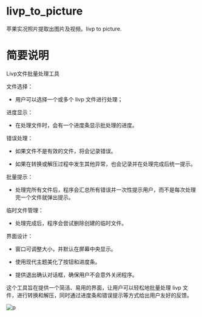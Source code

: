 # livp_to_picture
苹果实况照片提取出图片及视频。livp to picture.


# 简要说明

Livp文件批量处理工具

文件选择：

  - 用户可以选择一个或多个 livp 文件进行处理；

进度显示：

  - 在处理文件时，会有一个进度条显示批处理的进度。

错误处理：

  - 如果文件不是有效的文件，将会记录错误。

  - 如果在转换或解压过程中发生其他异常，也会记录并在处理完成后统一提示。

批量提示：

  - 处理完所有文件后，程序会汇总所有错误并一次性提示用户，而不是每次处理完一个文件就弹出提示。

临时文件管理：

  - 处理完成后，程序会尝试删除创建的临时文件。

界面设计：

  - 窗口可调整大小，并默认在屏幕中央显示。

  - 使用现代主题美化了按钮和进度条。

  - 提供退出确认对话框，确保用户不会意外关闭程序。

这个工具旨在提供一个简洁、易用的界面，让用户可以轻松地批量处理 livp 文件，进行转换和解压，同时通过进度条和错误提示等方式给出用户友好的反馈。


![p](https://github.com/user-attachments/assets/b0cf5526-bb96-4257-a9b9-a9b760b19e82)



